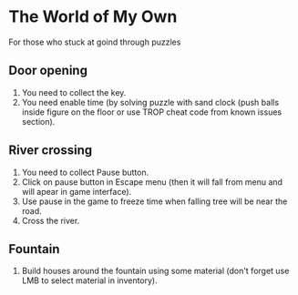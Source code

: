 # The World of My Own

For those who stuck at goind through puzzles

## Door opening
1. You need to collect the key. 
2. You need enable time (by solving puzzle with sand clock (push balls inside figure on the floor or use TROP cheat code from known issues section).

## River crossing
1. You need to collect Pause button.
2. Click on pause button in Escape menu (then it will fall from menu and will apear in game interface).
3. Use pause in the game to freeze time when falling tree will be near the road.
4. Cross the river.

## Fountain
1. Build houses around the fountain using some material (don't forget use LMB to select material in inventory).
